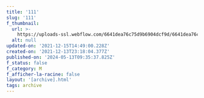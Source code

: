 ```yaml
---
title: '111'
slug: '111'
f_thumbnail:
  url: >-
    https://uploads-ssl.webflow.com/6641dea76c75d9b6904dcf9d/6641dea76c75d9b6904dd258_111.jpg
  alt: null
updated-on: '2021-12-15T14:49:00.228Z'
created-on: '2021-12-13T23:18:04.377Z'
published-on: '2024-05-13T09:35:37.825Z'
f_status: false
f_category: M
f_afficher-la-racine: false
layout: '[archive].html'
tags: archive
---
```



